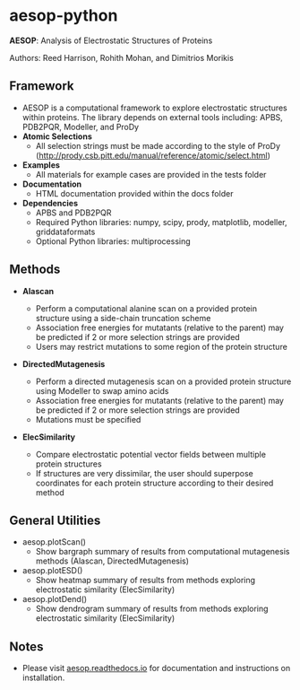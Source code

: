 # aesop-python
**AESOP**: Analysis of Electrostatic Structures of Proteins

Authors: Reed Harrison, Rohith Mohan, and Dimitrios Morikis

## Framework
- AESOP is a computational framework to explore electrostatic structures within proteins. The library depends on external tools including: APBS, PDB2PQR, Modeller, and ProDy
- **Atomic Selections**
	- All selection strings must be made according to the style of ProDy (http://prody.csb.pitt.edu/manual/reference/atomic/select.html)
- **Examples**
	- All materials for example cases are provided in the tests folder
- **Documentation**
	- HTML documentation provided within the docs folder
- **Dependencies**
	- APBS and PDB2PQR
	- Required Python libraries: numpy, scipy, prody, matplotlib, modeller, griddataformats
	- Optional Python libraries: multiprocessing

## Methods
- **Alascan**
	- Perform a computational alanine scan on a provided protein structure using a side-chain truncation scheme
	- Association free energies for mutatants (relative to the parent) may be predicted if 2 or more selection strings are provided
	- Users may restrict mutations to some region of the protein structure

- **DirectedMutagenesis**
	- Perform a directed mutagenesis scan on a provided protein structure using Modeller to swap amino acids
	- Association free energies for mutatants (relative to the parent) may be predicted if 2 or more selection strings are provided
	- Mutations must be specified

- **ElecSimilarity**
	- Compare electrostatic potential vector fields between multiple protein structures
	- If structures are very dissimilar, the user should superpose coordinates for each protein structure according to their desired method

## General Utilities
- aesop.plotScan()
	- Show bargraph summary of results from computational mutagenesis methods (Alascan, DirectedMutagenesis)
- aesop.plotESD()
 	- Show heatmap summary of results from methods exploring electrostatic similarity (ElecSimilarity)
- aesop.plotDend()
 	- Show dendrogram summary of results from methods exploring electrostatic similarity (ElecSimilarity)

## Notes
- Please visit [aesop.readthedocs.io](https:/aesop.readthedocs.io) for documentation and instructions on installation.
